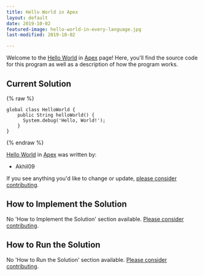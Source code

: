 ```yaml
---
title: Hello World in Apex
layout: default
date: 2019-10-02
featured-image: hello-world-in-every-language.jpg
last-modified: 2019-10-02

---
```


Welcome to the [Hello World](https://rzuckerm.github.io/sample-programs-website-copy/projects/hello-world) in [Apex](https://rzuckerm.github.io/sample-programs-website-copy/languages/apex) page! Here, you'll find the source code for this program as well as a description of how the program works.

## Current Solution

{% raw %}

```apex
global class HelloWorld {
    public String helloWorld() {
      System.debug('Hello, World!');
    }
}
```

{% endraw %}

[Hello World](https://rzuckerm.github.io/sample-programs-website-copy/projects/hello-world) in [Apex](https://rzuckerm.github.io/sample-programs-website-copy/languages/apex) was written by:

- Akhil09

If you see anything you'd like to change or update, [please consider contributing](https://github.com/TheRenegadeCoder/sample-programs).

## How to Implement the Solution

No 'How to Implement the Solution' section available. [Please consider contributing](https://github.com/TheRenegadeCoder/sample-programs-website).

## How to Run the Solution

No 'How to Run the Solution' section available. [Please consider contributing](https://github.com/TheRenegadeCoder/sample-programs-website).